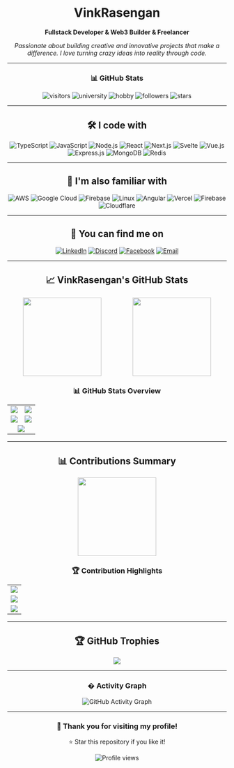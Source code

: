 <div align="center">

# VinkRasengan

**Fullstack Developer & Web3 Builder & Freelancer**

*Passionate about building creative and innovative projects that make a difference. I love turning crazy ideas into reality through code.*

---

### 📊 GitHub Stats

![visitors](https://visitor-badge.laobi.icu/badge?page_id=VinkRasengan.VinkRasengan&style=flat-square&color=0080ff)
![university](https://img.shields.io/badge/university-UWU-red?style=flat-square)
![hobby](https://img.shields.io/badge/hobby-Japanese%20Culture-green?style=flat-square)
![followers](https://img.shields.io/github/followers/VinkRasengan?label=Follow&style=flat-square&color=blue&logo=github)
![stars](https://img.shields.io/github/stars/VinkRasengan?label=Stars&style=flat-square&color=yellow&logo=github)

</div>

---

<div align="center">

## 🛠️ I code with

![TypeScript](https://img.shields.io/badge/-TypeScript-007ACC?style=for-the-badge&logo=typescript&logoColor=white)
![JavaScript](https://img.shields.io/badge/-JavaScript-F7DF1E?style=for-the-badge&logo=javascript&logoColor=black)
![Node.js](https://img.shields.io/badge/-Node.js-339933?style=for-the-badge&logo=node.js&logoColor=white)
![React](https://img.shields.io/badge/-React-61DAFB?style=for-the-badge&logo=react&logoColor=black)
![Next.js](https://img.shields.io/badge/-Next.js-000000?style=for-the-badge&logo=next.js&logoColor=white)
![Svelte](https://img.shields.io/badge/-Svelte-FF3E00?style=for-the-badge&logo=svelte&logoColor=white)
![Vue.js](https://img.shields.io/badge/-Vue.js-4FC08D?style=for-the-badge&logo=vue.js&logoColor=white)
![Express.js](https://img.shields.io/badge/-Express.js-000000?style=for-the-badge&logo=express&logoColor=white)
![MongoDB](https://img.shields.io/badge/-MongoDB-47A248?style=for-the-badge&logo=mongodb&logoColor=white)
![Redis](https://img.shields.io/badge/-Redis-DC382D?style=for-the-badge&logo=redis&logoColor=white)

</div>

---

<div align="center">

## 🌟 I'm also familiar with

![AWS](https://img.shields.io/badge/-AWS-232F3E?style=for-the-badge&logo=amazon-aws&logoColor=white)
![Google Cloud](https://img.shields.io/badge/-Google%20Cloud-4285F4?style=for-the-badge&logo=google-cloud&logoColor=white)
![Firebase](https://img.shields.io/badge/-Firebase-FFCA28?style=for-the-badge&logo=firebase&logoColor=black)
![Linux](https://img.shields.io/badge/-Linux-FCC624?style=for-the-badge&logo=linux&logoColor=black)
![Angular](https://img.shields.io/badge/-Angular-DD0031?style=for-the-badge&logo=angular&logoColor=white)
![Vercel](https://img.shields.io/badge/-Vercel-000000?style=for-the-badge&logo=vercel&logoColor=white)
![Firebase](https://img.shields.io/badge/-Firebase-FFCA28?style=for-the-badge&logo=firebase&logoColor=black)
![Cloudflare](https://img.shields.io/badge/-Cloudflare-F38020?style=for-the-badge&logo=cloudflare&logoColor=white)

</div>

---

<div align="center">

## 🔗 You can find me on

[![LinkedIn](https://img.shields.io/badge/-LinkedIn-0077B5?style=for-the-badge&logo=linkedin&logoColor=white)](https://www.linkedin.com/in/%C4%91%C3%ACnh-vinh-nguy%E1%BB%85n-b5965a2a1/)
[![Discord](https://img.shields.io/badge/-Discord-7289DA?style=for-the-badge&logo=discord&logoColor=white)](https://discordapp.com/users/vinh2k3)
[![Facebook](https://img.shields.io/badge/-Facebook-1877F2?style=for-the-badge&logo=facebook&logoColor=white)](https://www.facebook.com/ghscp/)
[![Email](https://img.shields.io/badge/-Email-D14836?style=for-the-badge&logo=gmail&logoColor=white)](mailto:ndvinh27@gmail.com)

</div>

---

<div align="center">

## 📈 VinkRasengan's GitHub Stats

<div style="display: flex; justify-content: space-around; margin: 20px 0;">

<img height="180em" src="https://github-readme-stats.vercel.app/api?username=VinkRasengan&show_icons=true&theme=tokyonight&include_all_commits=true&count_private=true"/>

<img height="180em" src="https://github-readme-stats.vercel.app/api/top-langs/?username=VinkRasengan&layout=compact&langs_count=8&theme=tokyonight"/>

</div>

### 📊 GitHub Stats Overview

<table align="center">
  <tr>
    <td align="center">
      <img src="https://img.shields.io/badge/⭐%20Total%20Stars%20Earned-348-yellow?style=for-the-badge"/>
    </td>
    <td align="center">
      <img src="https://img.shields.io/badge/📝%20Total%20Commits-1.5k-blue?style=for-the-badge"/>
    </td>
  </tr>
  <tr>
    <td align="center">
      <img src="https://img.shields.io/badge/🔀%20Total%20PRs-45-green?style=for-the-badge"/>
    </td>
    <td align="center">
      <img src="https://img.shields.io/badge/🐛%20Total%20Issues-7-red?style=for-the-badge"/>
    </td>
  </tr>
  <tr>
    <td align="center" colspan="2">
      <img src="https://img.shields.io/badge/🎯%20Contributed%20to%20(last%20year)-1-purple?style=for-the-badge"/>
    </td>
  </tr>
</table>

</div>

---

<div align="center">

## 📊 Contributions Summary

<img height="180em" src="https://github-readme-streak-stats.herokuapp.com/?user=VinkRasengan&theme=tokyonight&hide_border=true"/>

### 🏆 Contribution Highlights

<table align="center">
  <tr>
    <td align="center">
      <img src="https://img.shields.io/badge/3,671%20Total%20Contributions-Sep%2018,%202018%20–%20Present-brightgreen?style=for-the-badge"/>
    </td>
  </tr>
  <tr>
    <td align="center">
      <img src="https://img.shields.io/badge/🔥%207%20Current%20Streak-Aug%2018%20–%20Aug%2024-orange?style=for-the-badge"/>
    </td>
  </tr>
  <tr>
    <td align="center">
      <img src="https://img.shields.io/badge/🏆%2036%20Longest%20Streak-Jan%2010%20–%20Feb%2014-red?style=for-the-badge"/>
    </td>
  </tr>
</table>

</div>

---

<div align="center">

## 🏆 GitHub Trophies

<img src="https://github-profile-trophy.vercel.app/?username=VinkRasengan&theme=discord&no-frame=false&no-bg=false&margin-w=4"/>

</div>

---

<div align="center">

### � Activity Graph

<img src="https://github-readme-activity-graph.vercel.app/graph?username=VinkRasengan&theme=tokyo-night&bg_color=0d1117&color=58a6ff&line=58a6ff&point=f85149&area=true&hide_border=true" alt="GitHub Activity Graph" />

</div>

---

<div align="center">
  <h3>💫 Thank you for visiting my profile!</h3>
  <p>⭐ Star this repository if you like it!</p>
  
  <img src="https://komarev.com/ghpvc/?username=VinkRasengan&label=Profile%20views&color=0e75b6&style=flat" alt="Profile views" />
</div>
